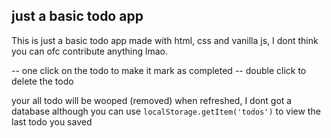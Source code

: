 ## just a basic todo app

This is just a basic todo app made with html, css and vanilla js, I dont think you can ofc contribute anything lmao.

-- one click on the todo to make it mark as completed
-- double click to delete the todo

your all todo will be wooped (removed) when refreshed, I dont got a database
although you can use ``` localStorage.getItem('todos') ``` to view the last todo you saved